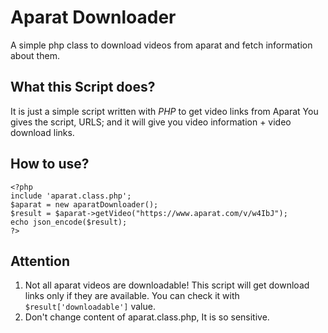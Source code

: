 # Aparat Downloader
A simple php class to download videos from aparat and fetch information about them.
## What this Script does?
It is just a simple script written with *PHP* to get video links from Aparat
You gives the script, URLS; and it will give you video information + video download links.

## How to use?
```
<?php
include 'aparat.class.php';
$aparat = new aparatDownloader();
$result = $aparat->getVideo("https://www.aparat.com/v/w4IbJ");
echo json_encode($result);
?>
```

## Attention
1. Not all aparat videos are downloadable! This script will get download links only if they are available.
You can check it with `$result['downloadable']` value.
2. Don't change content of aparat.class.php, It is so sensitive.
